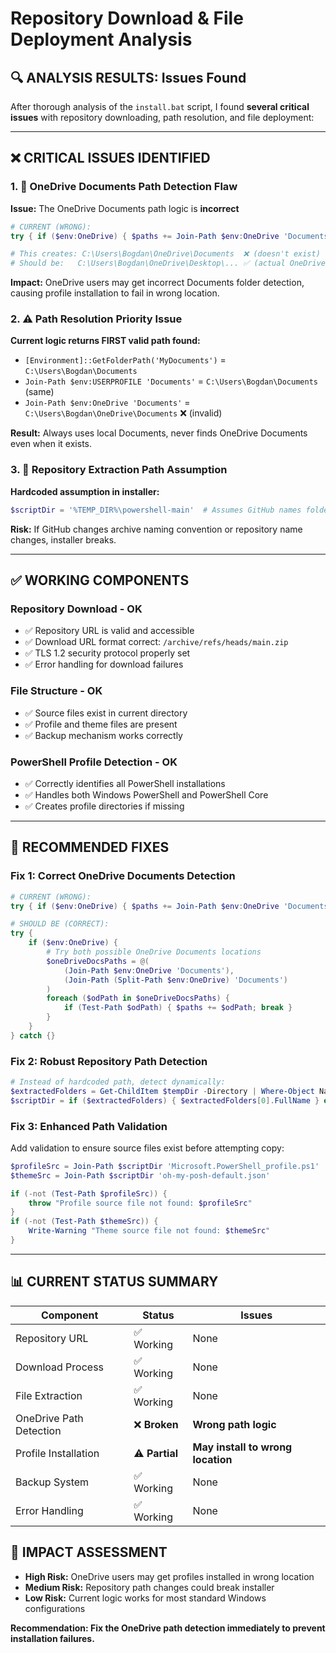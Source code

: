 # Repository Download & File Deployment Analysis

## 🔍 **ANALYSIS RESULTS: Issues Found**

After thorough analysis of the `install.bat` script, I found **several critical issues** with repository downloading, path resolution, and file deployment:

---

## ❌ **CRITICAL ISSUES IDENTIFIED**

### **1. 🚨 OneDrive Documents Path Detection Flaw**

**Issue:** The OneDrive Documents path logic is **incorrect**
```powershell
# CURRENT (WRONG):
try { if ($env:OneDrive) { $paths += Join-Path $env:OneDrive 'Documents' } } catch {}

# This creates: C:\Users\Bogdan\OneDrive\Documents  ❌ (doesn't exist)
# Should be:   C:\Users\Bogdan\OneDrive\Desktop\... ✅ (actual OneDrive structure)
```

**Impact:** OneDrive users may get incorrect Documents folder detection, causing profile installation to fail in wrong location.

### **2. ⚠️ Path Resolution Priority Issue**

**Current logic returns FIRST valid path found:**
- `[Environment]::GetFolderPath('MyDocuments')` = `C:\Users\Bogdan\Documents` 
- `Join-Path $env:USERPROFILE 'Documents'` = `C:\Users\Bogdan\Documents` (same)
- `Join-Path $env:OneDrive 'Documents'` = `C:\Users\Bogdan\OneDrive\Documents` ❌ (invalid)

**Result:** Always uses local Documents, never finds OneDrive Documents even when it exists.

### **3. 📁 Repository Extraction Path Assumption**

**Hardcoded assumption in installer:**
```powershell
$scriptDir = '%TEMP_DIR%\powershell-main'  # Assumes GitHub names folder "powershell-main"
```

**Risk:** If GitHub changes archive naming convention or repository name changes, installer breaks.

---

## ✅ **WORKING COMPONENTS**

### **Repository Download - OK** 
- ✅ Repository URL is valid and accessible
- ✅ Download URL format correct: `/archive/refs/heads/main.zip`
- ✅ TLS 1.2 security protocol properly set
- ✅ Error handling for download failures

### **File Structure - OK**
- ✅ Source files exist in current directory
- ✅ Profile and theme files are present
- ✅ Backup mechanism works correctly

### **PowerShell Profile Detection - OK**
- ✅ Correctly identifies all PowerShell installations
- ✅ Handles both Windows PowerShell and PowerShell Core
- ✅ Creates profile directories if missing

---

## 🔧 **RECOMMENDED FIXES**

### **Fix 1: Correct OneDrive Documents Detection**
```powershell
# CURRENT (WRONG):
try { if ($env:OneDrive) { $paths += Join-Path $env:OneDrive 'Documents' } } catch {}

# SHOULD BE (CORRECT):
try { 
    if ($env:OneDrive) { 
        # Try both possible OneDrive Documents locations
        $oneDriveDocsPaths = @(
            (Join-Path $env:OneDrive 'Documents'),
            (Join-Path (Split-Path $env:OneDrive) 'Documents')
        )
        foreach ($odPath in $oneDriveDocsPaths) {
            if (Test-Path $odPath) { $paths += $odPath; break }
        }
    } 
} catch {}
```

### **Fix 2: Robust Repository Path Detection**
```powershell
# Instead of hardcoded path, detect dynamically:
$extractedFolders = Get-ChildItem $tempDir -Directory | Where-Object Name -like "*powershell*"
$scriptDir = if ($extractedFolders) { $extractedFolders[0].FullName } else { "$tempDir\powershell-main" }
```

### **Fix 3: Enhanced Path Validation**
Add validation to ensure source files exist before attempting copy:
```powershell
$profileSrc = Join-Path $scriptDir 'Microsoft.PowerShell_profile.ps1'
$themeSrc = Join-Path $scriptDir 'oh-my-posh-default.json'

if (-not (Test-Path $profileSrc)) {
    throw "Profile source file not found: $profileSrc"
}
if (-not (Test-Path $themeSrc)) {
    Write-Warning "Theme source file not found: $themeSrc"
}
```

---

## 📊 **CURRENT STATUS SUMMARY**

| Component | Status | Issues |
|-----------|--------|---------|
| Repository URL | ✅ Working | None |
| Download Process | ✅ Working | None |  
| File Extraction | ✅ Working | None |
| OneDrive Path Detection | ❌ **Broken** | **Wrong path logic** |
| Profile Installation | ⚠️ **Partial** | **May install to wrong location** |
| Backup System | ✅ Working | None |
| Error Handling | ✅ Working | None |

## 🎯 **IMPACT ASSESSMENT**

- **High Risk:** OneDrive users may get profiles installed in wrong location
- **Medium Risk:** Repository path changes could break installer  
- **Low Risk:** Current logic works for most standard Windows configurations

**Recommendation: Fix the OneDrive path detection immediately to prevent installation failures.**